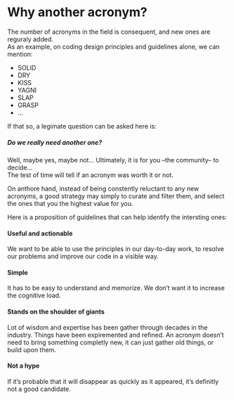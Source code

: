 # Why another acronym?

The number of acronyms in the field is consequent, and new ones are reguraly added.  
As an example, on coding design principles and guidelines alone, we can mention:

- SOLID
- DRY
- KISS
- YAGNI
- SLAP
- GRASP
- …

If that so, a legimate question can be asked here is:

##### Do we really need another one?

Well, maybe yes, maybe not… Ultimately, it is for you –the community– to decide…  
The test of time will tell if an acronym was worth it or not.

On anthore hand, instead of being constently reluctant to any new acronyms,
a good strategy may simply to curate and filter them, and select the ones that
you the highest value for you.

Here is a proposition of guidelines that can help identify the intersting ones:

#### Useful and actionable
We want to be able to use the principles in our day-to-day work, to resolve our 
problems and improve our code in a visible way.

#### Simple
It has to be easy to understand and memorize. We don’t want it to increase the
cognitive load.

#### Stands on the shoulder of giants
Lot of wisdom and expertise has been gather through decades in the industry.
Things have been expiremented and refined. An acronym doesn’t need to bring
something completly new, it can just gather old things, or build upon them.

#### Not a hype
If it’s probable that it will disappear as quickly as it appeared, it’s definitly
not a good candidate.
